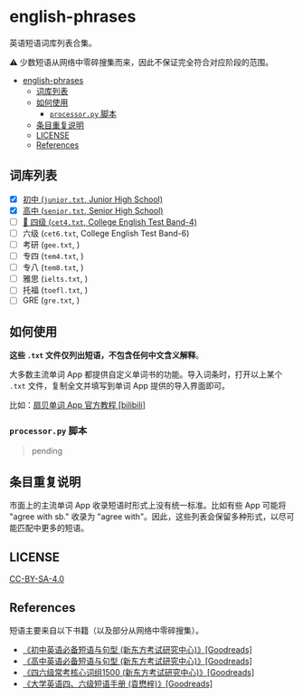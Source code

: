 # english-phrases

英语短语词库列表合集。

⚠️ 少数短语从网络中零碎搜集而来，因此不保证完全符合对应阶段的范围。

- [english-phrases](#english-phrases)
  - [词库列表](#词库列表)
  - [如何使用](#如何使用)
    - [`processor.py` 脚本](#processorpy-脚本)
  - [条目重复说明](#条目重复说明)
  - [LICENSE](#license)
  - [References](#references)

## 词库列表

- [x] [初中 (`junior.txt`, Junior High School)](./lists/junior.txt)
- [x] [高中 (`senior.txt`, Senior High School)](./lists/senior.txt)
- [ ] [🚧 四级 (`cet4.txt`, College English Test Band-4)](./lists/cet4.txt)
- [ ] 六级 (`cet6.txt`, College English Test Band-6)
- [ ] 考研 (`gee.txt`, )
- [ ] 专四 (`tem4.txt`, )
- [ ] 专八 (`tem8.txt`, )
- [ ] 雅思 (`ielts.txt`, )
- [ ] 托福 (`toefl.txt`, )
- [ ] GRE (`gre.txt`, )

## 如何使用

**这些 `.txt` 文件仅列出短语，不包含任何中文含义解释**。

大多数主流单词 App 都提供自定义单词书的功能。导入词条时，打开以上某个 `.txt` 文件，复制全文并填写到单词 App 提供的导入界面即可。

比如：[扇贝单词 App 官方教程 [bilibili]](https://www.bilibili.com/video/BV1ah411c7pp)

### `processor.py` 脚本

> pending

## 条目重复说明

市面上的主流单词 App 收录短语时形式上没有统一标准。比如有些 App 可能将 "agree with sb." 收录为 "agree with"。因此，这些列表会保留多种形式，以尽可能匹配中更多的短语。

## LICENSE

[CC-BY-SA-4.0](./LICENSE)

## References

短语主要来自以下书籍（以及部分从网络中零碎搜集）。

- [《初中英语必备短语与句型 (新东方考试研究中心)》[Goodreads]](https://www.goodreads.com/book/show/58065021)
- [《高中英语必备短语与句型 (新东方考试研究中心)》[Goodreads]](https://www.goodreads.com/book/show/69016080)
- [《四六级常考核心词组1500 (新东方考试研究中心)》[Goodreads]](https://www.goodreads.com/book/show/29551193-1500)
- [《大学英语四、六级短语手册 (袁懋梓)》[Goodreads]](https://www.goodreads.com/book/show/29981212)
